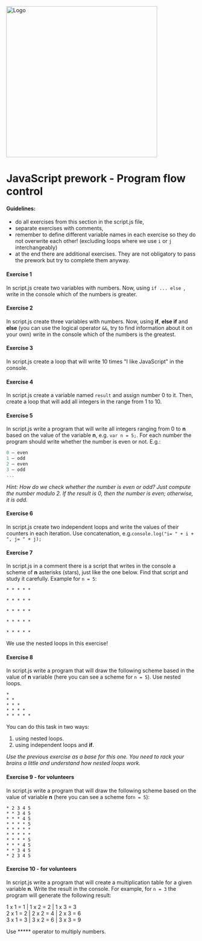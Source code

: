 <img alt="Logo" src="http://coderslab.pl/svg/logo-coderslab.svg" width="400">

#  JavaScript prework - Program flow control


#### Guidelines:

* do all exercises from this section in the script.js file,
* separate exercises with comments,
* remember to define different variable names in each exercise so they do not overwrite each other!
  (excluding loops where we use ```i``` or ```j``` interchangeably)
* at the end there are additional exercises. They are not obligatory to pass the prework but try to complete them anyway.

#### Exercise 1

In script.js create two variables with numbers. Now, using ```if ... else ```, write in the console which of the numbers is greater.

#### Exercise 2

In script.js create three variables with numbers. Now, using **if**, **else if** and **else**
(you can use the logical operator ```&&```, try to find information about it on your own) write in the console which of the numbers is the greatest.


#### Exercise 3
In script.js create a loop that will write 10 times "I like JavaScript" in the console.

#### Exercise 4
In script.js create a variable named ```result``` and assign number 0 to it. Then, create a loop that will add all integers in the range from 1 to 10.

#### Exercise 5
In script.js write a program that will write all integers ranging from 0 to **n** based on the value of the variable **n**, e.g. ```var n = 5;```.
For each number the program should write whether the number is even or not. E.g.:

```JavaScript
0 – even
1 – odd
2 – even
3 – odd
...
```

*Hint: How do we check whether the number is even or odd? Just compute the number modulo 2. If the result is 0, then the number is even; otherwise, it is odd.*

#### Exercise 6
In script.js create two independent loops and write the values of their counters in each iteration. Use concatenation,
e.g.```console.log("i= " + i + ", j= " + j);```


#### Exercise 7
In script.js in a comment there is a script that writes in the console a scheme of **n** asterisks (stars), just like the one below. Find that script and study it carefully.
Example for  ```n = 5```:

```
* * * * *

* * * * *

* * * * *

* * * * *

* * * * *
```

We use the nested loops in this exercise!
#### Exercise 8

In script.js write a program that will draw the following scheme based in the value of **n** variable (here you can see a scheme for ```n = 5```). Use nested loops.

```
*
* *
* * *
* * * *
* * * * *
```

You can do this task in two ways:
1. using nested loops.
2. using independent loops and **if**.

*Use the previous exercise as a base for this one. You need to rack your brains a little and understand how nested loops work.*

#### Exercise 9 - for volunteers

In script.js write a program that will draw the following scheme based on the value of variable **n** (here you can see a scheme for```n = 5```):

```
* 2 3 4 5
* * 3 4 5
* * * 4 5
* * * * 5
* * * * *
* * * * *
* * * * 5
* * * 4 5
* * 3 4 5
* 2 3 4 5
```

#### Exercise 10 - for volunteers

In script.js write a program that will create a multiplication table for a given variable **n**. Write the result in the console. For example, for ```n = 3``` the program will generate the following result:


1 x 1 = 1 | 1 x 2 = 2 | 1 x 3 = 3 <br>
2 x 1 = 2 | 2 x 2 = 4 | 2 x 3 = 6 <br>
3 x 1 = 3 | 3 x 2 = 6 | 3 x 3 = 9


Use ***** operator to multiply numbers.


























